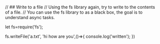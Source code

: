 // ## Write to a file
// Using the fs library again, try to write to the contents of a file.
// You can use the fs library to as a black box, the goal is to understand async tasks.


let fs=require('fs');

fs.writeFile('a.txt', 'hi how are you',()=>{
    console.log('written');
})